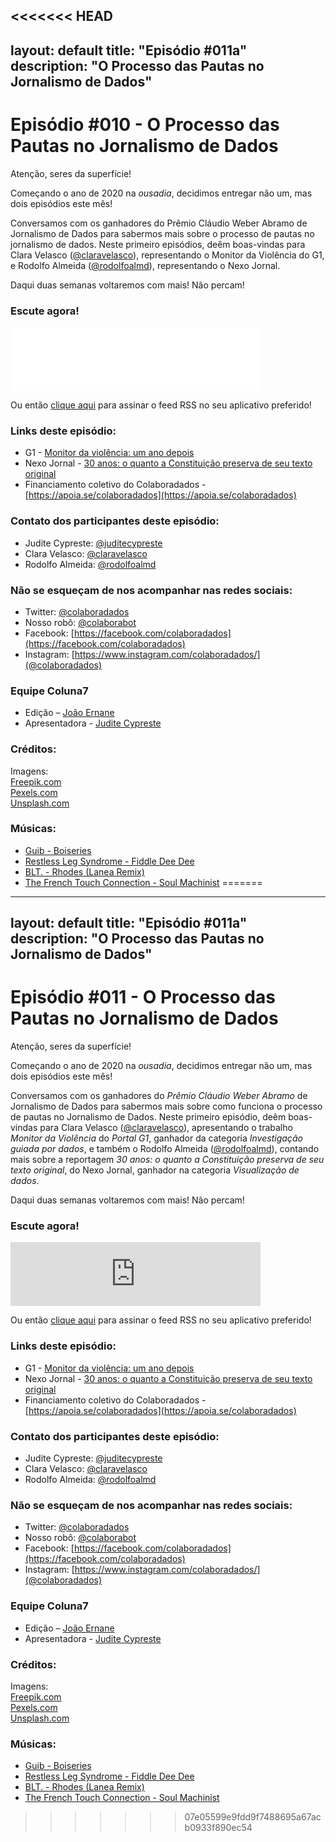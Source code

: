 <<<<<<< HEAD
---
layout: default
title:  "Episódio #011a"
description: "O Processo das Pautas no Jornalismo de Dados"
---
# Episódio #010 - O Processo das Pautas no Jornalismo de Dados

Atenção, seres da superfície!

Começando o ano de 2020 na *ousadia*, decidimos entregar não um, mas dois episódios este mês!

Conversamos com os ganhadores do Prêmio Cláudio Weber Abramo de Jornalismo de Dados para sabermos mais sobre o processo de pautas no jornalismo de dados. Neste primeiro episódios, deêm boas-vindas para Clara Velasco ([@claravelasco](https://twitter.com/claravelasco)), representando o Monitor da Violência do G1, e Rodolfo Almeida ([@rodolfoalmd](https://twitter.com/rodolfoalmd)), representando o Nexo Jornal.

Daqui duas semanas voltaremos com mais! Não percam!


### Escute agora!
<iframe src="$PLACEHOLDER$" height="102px" width="400px" frameborder="0" scrolling="no"></iframe>

Ou então [clique aqui](https://anchor.fm/s/951cc10/podcast/rss) para assinar o feed RSS no seu aplicativo preferido!

### Links deste episódio:
- G1 - [Monitor da violência: um ano depois](https://g1.globo.com/monitor-da-violencia/noticia/2018/09/05/monitor-da-violencia-um-ano-depois-apenas-2-dos-casos-de-morte-violenta-tem-condenados-pelos-crimes.ghtml)
- Nexo Jornal - [30 anos: o quanto a Constituição preserva de seu texto original](https://www.nexojornal.com.br/grafico/2018/10/05/30-anos-o-quanto-a-Constitui%C3%A7%C3%A3o-preserva-de-seu-texto-original)
- Financiamento coletivo do Colaboradados - [https://apoia.se/colaboradados](https://apoia.se/colaboradados)

### Contato dos participantes deste episódio:
- Judite Cypreste: [@juditecypreste](https://www.twitter.com/juditecypreste)
- Clara Velasco: [@claravelasco](https://twitter.com/claravelasco)
- Rodolfo Almeida: [@rodolfoalmd](https://twitter.com/rodolfoalmd)


### Não se esqueçam de nos acompanhar nas redes sociais:
- Twitter: [@colaboradados](https://twitter.com/colaboradados)
- Nosso robô: [@colaborabot](https://twitter.com/colabora_bot)
- Facebook: [https://facebook.com/colaboradados](https://facebook.com/colaboradados)
- Instagram: [https://www.instagram.com/colaboradados/](@colaboradados)

### Equipe Coluna7

- Edição – [João Ernane](https://twitter.com/o_jovemadulto)
- Apresentadora - [Judite Cypreste](https://twitter.com/juditecypreste)

### Créditos:
Imagens:  
[Freepik.com](https://www.freepik.com/)  
[Pexels.com](https://www.pexels.com)  
[Unsplash.com](https://unsplash.com)

### Músicas:  

* [Guib - Boiseries](https://soundcloud.com/philipp-leitner-4/guib-boiseries)
* [Restless Leg Syndrome - Fiddle Dee Dee](https://soundcloud.com/lamixtape/restless-leg-syndrome-fiddle)
* [BLT. - Rhodes (Lanea Remix)](https://soundcloud.com/sudaka-beats/sudaka-afronta-1)
* [The French Touch Connection - Soul Machinist](https://soundcloud.com/smokedbeat/the-french-touch-connection-soul-machinist-smokedbeat-melancolia)
=======
---
layout: default
title:  "Episódio #011a"
description: "O Processo das Pautas no Jornalismo de Dados"
---
# Episódio #011 - O Processo das Pautas no Jornalismo de Dados

Atenção, seres da superfície!

Começando o ano de 2020 na *ousadia*, decidimos entregar não um, mas dois episódios este mês!

Conversamos com os ganhadores do *Prêmio Cláudio Weber Abramo* de Jornalismo de Dados para sabermos mais sobre como funciona o processo de pautas no Jornalismo de Dados. Neste primeiro episódio, deêm boas-vindas para Clara Velasco ([@claravelasco](https://twitter.com/claravelasco)), apresentando o trabalho *Monitor da Violência* do *Portal G1*, ganhador da categoria *Investigação guiada por dados*, e também o Rodolfo Almeida ([@rodolfoalmd](https://twitter.com/rodolfoalmd)), contando mais sobre a reportagem *30 anos: o quanto a Constituição preserva de seu texto original*, do Nexo Jornal, ganhador na categoria *Visualização de dados*.

Daqui duas semanas voltaremos com mais! Não percam!


### Escute agora!
<iframe src="https://anchor.fm/coluna7/embed/episodes/Episdio-011---O-Processo-das-Pautas-no-Jornalismo-de-Dados-ea1d8l" height="102px" width="400px" frameborder="0" scrolling="no"></iframe>

Ou então [clique aqui](https://anchor.fm/s/951cc10/podcast/rss) para assinar o feed RSS no seu aplicativo preferido!

### Links deste episódio:
- G1 - [Monitor da violência: um ano depois](https://g1.globo.com/monitor-da-violencia/noticia/2018/09/05/monitor-da-violencia-um-ano-depois-apenas-2-dos-casos-de-morte-violenta-tem-condenados-pelos-crimes.ghtml)
- Nexo Jornal - [30 anos: o quanto a Constituição preserva de seu texto original](https://www.nexojornal.com.br/grafico/2018/10/05/30-anos-o-quanto-a-Constitui%C3%A7%C3%A3o-preserva-de-seu-texto-original)
- Financiamento coletivo do Colaboradados - [https://apoia.se/colaboradados](https://apoia.se/colaboradados)

### Contato dos participantes deste episódio:
- Judite Cypreste: [@juditecypreste](https://www.twitter.com/juditecypreste)
- Clara Velasco: [@claravelasco](https://twitter.com/claravelasco)
- Rodolfo Almeida: [@rodolfoalmd](https://twitter.com/rodolfoalmd)


### Não se esqueçam de nos acompanhar nas redes sociais:
- Twitter: [@colaboradados](https://twitter.com/colaboradados)
- Nosso robô: [@colaborabot](https://twitter.com/colabora_bot)
- Facebook: [https://facebook.com/colaboradados](https://facebook.com/colaboradados)
- Instagram: [https://www.instagram.com/colaboradados/](@colaboradados)

### Equipe Coluna7

- Edição – [João Ernane](https://twitter.com/o_jovemadulto)
- Apresentadora - [Judite Cypreste](https://twitter.com/juditecypreste)

### Créditos:
Imagens:  
[Freepik.com](https://www.freepik.com/)  
[Pexels.com](https://www.pexels.com)  
[Unsplash.com](https://unsplash.com)

### Músicas:  

* [Guib - Boiseries](https://soundcloud.com/philipp-leitner-4/guib-boiseries)
* [Restless Leg Syndrome - Fiddle Dee Dee](https://soundcloud.com/lamixtape/restless-leg-syndrome-fiddle)
* [BLT. - Rhodes (Lanea Remix)](https://soundcloud.com/sudaka-beats/sudaka-afronta-1)
* [The French Touch Connection - Soul Machinist](https://soundcloud.com/smokedbeat/the-french-touch-connection-soul-machinist-smokedbeat-melancolia)
>>>>>>> 07e05599e9fdd9f7488695a67acb0933f890ec54
